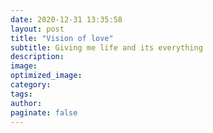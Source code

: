```yaml
---
date: 2020-12-31 13:35:58
layout: post
title: "Vision of love"
subtitle: Giving me life and its everything
description:
image:
optimized_image:
category:
tags:
author:
paginate: false
---
```

